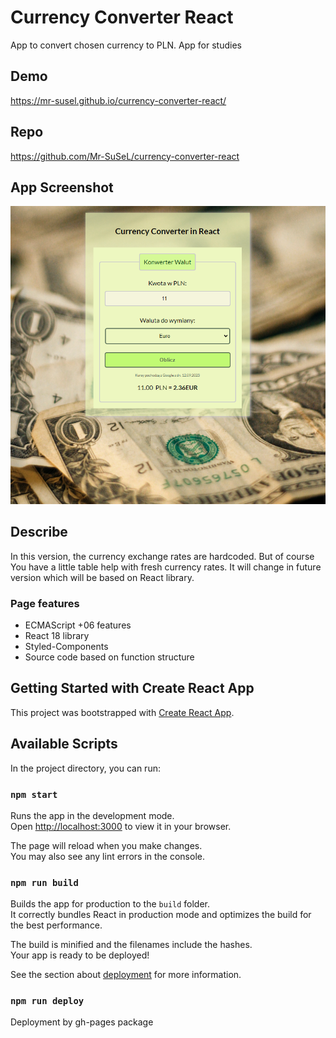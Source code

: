# Currency Converter React

App to convert chosen currency to PLN. App for studies

## Demo

https://mr-susel.github.io/currency-converter-react/

## Repo

https://github.com/Mr-SuSeL/currency-converter-react

## App Screenshot

![Screen from app to convert some currencies](./public/screen.png)

## Describe

In this version, the currency exchange rates are hardcoded. But of course You have a little table help with fresh currency rates. It will change in future version which will be based on React library.

### Page features

- ECMAScript +06 features
- React 18 library
- Styled-Components
- Source code based on function structure

## Getting Started with Create React App

This project was bootstrapped with [Create React App](https://github.com/facebook/create-react-app).

## Available Scripts

In the project directory, you can run:

### `npm start`

Runs the app in the development mode.\
Open [http://localhost:3000](http://localhost:3000) to view it in your browser.

The page will reload when you make changes.\
You may also see any lint errors in the console.

### `npm run build`

Builds the app for production to the `build` folder.\
It correctly bundles React in production mode and optimizes the build for the best performance.

The build is minified and the filenames include the hashes.\
Your app is ready to be deployed!

See the section about [deployment](https://facebook.github.io/create-react-app/docs/deployment) for more information.

### `npm run deploy`

Deployment by gh-pages package
